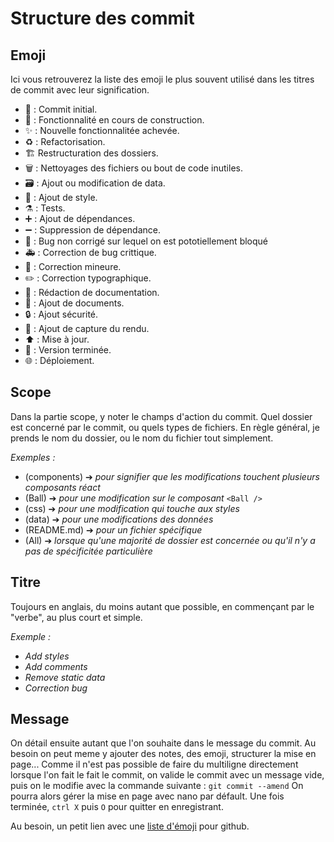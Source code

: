 # Structure des commit

## Emoji

Ici vous retrouverez la liste des emoji le plus souvent utilisé dans les titres de commit avec leur signification.

- :seedling: : Commit initial.
- :construction: : Fonctionnalité en cours de construction.
- :sparkles: : Nouvelle fonctionnalitée achevée.
- :recycle: : Refactorisation.
- :building_construction: Restructuration des dossiers.
- :wastebasket: : Nettoyages des fichiers ou bout de code inutiles.
- :card_file_box: : Ajout ou modification de data.
- :lipstick: : Ajout de style.
- :alembic: : Tests.
- :heavy_plus_sign: : Ajout de dépendances.
- :heavy_minus_sign: : Suppression de dépendance.
- :bug: : Bug non corrigé sur lequel on est pototiellement bloqué
- :ambulance: : Correction de bug crittique.
- :wrench: : Correction mineure.
- :pencil2: : Correction typographique.
- :pencil: : Rédaction de documentation.
- :page_facing_up: : Ajout de documents.
- :lock: : Ajout sécurité.
- :camera_flash: : Ajout de capture du rendu.
- :arrow_up: : Mise à jour.
- :tada: : Version terminée.
- :globe_with_meridians: : Déploiement.
  
## Scope

Dans la partie scope, y noter le champs d'action du commit. Quel dossier est concerné par le commit, ou quels types de fichiers. En règle général, je prends le nom du dossier, ou le nom du fichier tout simplement.

_Exemples :_
- (components) ➔  _pour signifier que les modifications touchent plusieurs composants réact_
- (Ball) ➔  _pour une modification sur le composant_ `<Ball />`
- (css) ➔ _pour une modification qui touche aux styles_
- (data) ➔  _pour une modifications des données_
- (README.md) ➔  _pour un fichier spécifique_
- (All) ➔  _lorsque qu'une majorité de dossier est concernée ou qu'il n'y a pas de spécificitée particulière_
  
## Titre

Toujours en anglais, du moins autant que possible, en commençant par le "verbe", au plus court et simple.

_Exemple :_

- _Add styles_
- _Add comments_
- _Remove static data_
- _Correction bug_

## Message

On détail ensuite autant que l'on souhaite dans le message du commit. Au besoin on peut meme y ajouter des notes, des emoji, structurer la mise en page...
Comme il n'est pas possible de faire du multiligne directement lorsque l'on fait le fait le commit, on valide le commit avec un message vide, puis on le modifie avec la commande suivante :
`git commit --amend`
On pourra alors gérer la mise en page avec nano par défault. Une fois terminée, `ctrl X` puis `O` pour quitter en enregistrant.

Au besoin, un petit lien avec une [liste d'émoji](https://gist.github.com/rxaviers/7360908) pour github.


